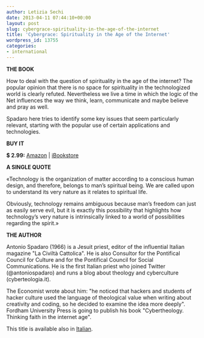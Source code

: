 ```yaml
---
author: Letizia Sechi
date: 2013-04-11 07:44:10+00:00
layout: post
slug: cybergrace-spirituality-in-the-age-of-the-internet
title: 'Cybergrace: Spirituality in the Age of the Internet'
wordpress_id: 13755
categories:
- international
---
```


**THE BOOK**

How to deal with the question of spirituality in the age of the internet? The popular opinion that there is no space for spirituality in the technologized world is clearly refuted. Nevertheless we live a time in which the logic of the Net influences the way we think, learn, communicate and maybe believe and pray as well. 

Spadaro here tries to identify some key issues that seem particularly relevant, starting with the popular use of certain applications and technologies.

**BUY IT**

**$ 2.99:** [Amazon](http://www.amazon.com/dp/B00CAT9E8I/) | [iBookstore](https://itunes.apple.com/it/book/cybergrace/id634436963?mt=11)

**A SINGLE QUOTE**

«Technology is the organization of matter according to a conscious human design, and therefore, belongs to man’s spiritual being. We are called upon to understand its very nature as it relates to spiritual life.

Obviously, technology remains ambiguous because man’s freedom can just as easily serve evil, but it is exactly this possibility that highlights how technology’s very nature is intrinsically linked to a world of possibilities regarding the spirit.»

**THE AUTHOR**

Antonio Spadaro (1966) is a Jesuit priest, editor of the influential Italian magazine "La Civiltà Cattolica". He is also Consultor for the Pontifical Council for Culture and for the Pontifical Council for Social Communications. He is the first Italian priest who joined Twitter (@antoniospadaro) and runs a blog about theology and cyberculture (cyberteologia.it). 

The Economist wrote about him: "he noticed that hackers and students of hacker culture used the language of theological value when writing about creativity and coding, so he decided to examine the idea more deeply". Fordham University Press is going to publish his book "Cybertheology. Thinking faith in the internet age".

This title is available also in [Italian](http://www.40kbooks.com/?page_id=133&category=7&product_id=107).
